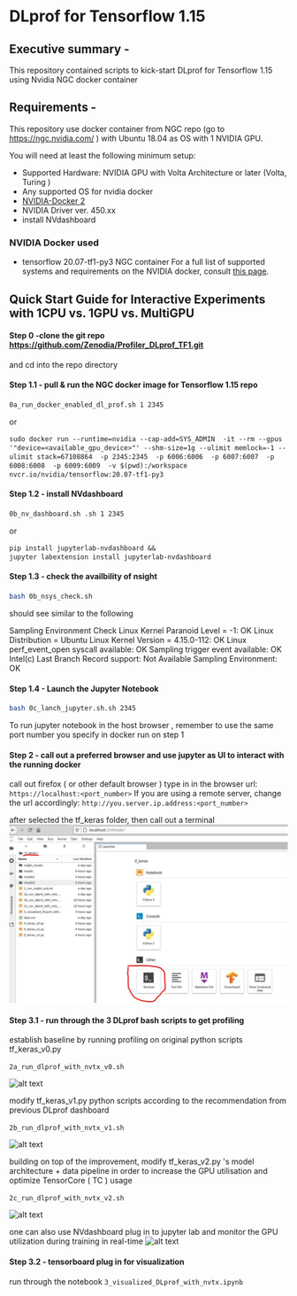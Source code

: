 # DLprof for Tensorflow 1.15
## Executive summary - 
This repository contained scripts to kick-start DLprof for Tensorflow 1.15 using Nvidia NGC docker container 


## Requirements -
This repository use docker container from  NGC repo (go to https://ngc.nvidia.com/ ) with Ubuntu 18.04 as OS with 1 NVIDIA GPU. 

You will need at least the following minimum setup:
- Supported Hardware: NVIDIA GPU with Volta Architecture or later (Volta, Turing )
- Any supported OS for nvidia docker
- [NVIDIA-Docker 2](https://github.com/NVIDIA/nvidia-docker)
- NVIDIA Driver ver. 450.xx 
- install NVdashboard 


### NVIDIA Docker used
- tensorflow 20.07-tf1-py3 NGC container 
For a full list of supported systems and requirements on the NVIDIA docker, consult [this page](https://docs.nvidia.com/deeplearning/frameworks/support-matrix/#framework-matrix-2020).

## Quick Start Guide for Interactive Experiments with 1CPU vs. 1GPU vs. MultiGPU

#### Step 0 -clone the git repo https://github.com/Zenodia/Profiler_DLprof_TF1.git

and cd into the repo directory 

#### Step 1.1 -  pull & run the NGC docker image for Tensorflow 1.15 repo 
```bash 
0a_run_docker_enabled_dl_prof.sh 1 2345
```
or 
```
sudo docker run --runtime=nvidia --cap-add=SYS_ADMIN  -it --rm --gpus '"device=<available_gpu_device>"' --shm-size=1g --ulimit memlock=-1 --ulimit stack=67108864  -p 2345:2345  -p 6006:6006  -p 6007:6007  -p 6008:6008  -p 6009:6009  -v $(pwd):/workspace nvcr.io/nvidia/tensorflow:20.07-tf1-py3
```

#### Step 1.2 - install NVdashboard
```bash 
0b_nv_dashboard.sh .sh 1 2345
```
or 

```
pip install jupyterlab-nvdashboard &&
jupyter labextension install jupyterlab-nvdashboard
```

#### Step 1.3 - check the availbility of nsight  
```bash
bash 0b_nsys_check.sh
```

should see similar to the following 

Sampling Environment Check
Linux Kernel Paranoid Level = -1: OK
Linux Distribution = Ubuntu
Linux Kernel Version = 4.15.0-112: OK
Linux perf_event_open syscall available: OK
Sampling trigger event available: OK
Intel(c) Last Branch Record support: Not Available
Sampling Environment: OK


#### Step 1.4 - Launch the Jupyter Notebook
```bash
bash 0c_lanch_jupyter.sh.sh 2345
```
To run jupyter notebook in the host browser , remember to use the same port number you specify in docker run on step 1


#### Step 2 - call out a preferred browser and use jupyter as UI to interact with the running docker
call out firefox ( or other default browser )
type in in the browser url: `https://localhost:<port_number>`
If you are using a remote server, change the url accordingly: `http://you.server.ip.address:<port_number>`

after selected the tf_keras folder, then call out a terminal 
![alt text](<./pics/callout_terminal.JPG>) 


#### Step 3.1 - run through the 3 DLprof bash scripts to get profiling 
establish baseline by running profiling on original python scripts tf_keras_v0.py 


``` 2a_run_dlprof_with_nvtx_v0.sh ```

![alt text](<./pics/baseline.jpg>)



modify  tf_keras_v1.py python scripts according to the recommendation from previous DLprof dashboard 

``` 2b_run_dlprof_with_nvtx_v1.sh ```

![alt text](<./pics/improved_based_on_recommendations.jpg>)



building on top of the improvement, modify tf_keras_v2.py 's model architecture + data pipeline in order to increase the GPU utilisation and optimize TensorCore ( TC ) usage


``` 2c_run_dlprof_with_nvtx_v2.sh ```
 
![alt text](<./pics/improve_basedon_gpu_utils.jpg>)

one can also use NVdashboard plug in to jupyter lab and monitor the GPU utilization during training in real-time
![alt text](<./pics/gpu_utils_tf_keras_v2.JPG>)

#### Step 3.2 - tensorboard plug in for visualization
run through the notebook 
```3_visualized_DLprof_with_nvtx.ipynb``` 

